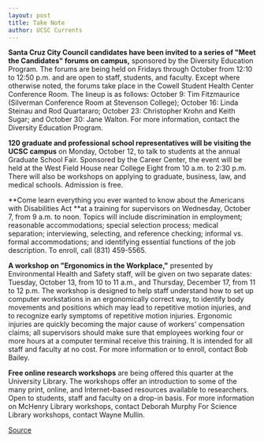 ```yaml
---
layout: post
title: Take Note
author: UCSC Currents
---
```


**Santa Cruz City Council candidates have been invited to a series of "Meet the Candidates" forums on campus,** sponsored by the Diversity Education Program. The forums are being held on Fridays through October from 12:10 to 12:50 p.m. and are open to staff, students, and faculty. Except where otherwise noted, the forums take place in the Cowell Student Health Center Conference Room. The lineup is as follows: October 9: Tim Fitzmaurice (Silverman Conference Room at Stevenson College); October 16: Linda Steinau and Rod Quartararo; October 23: Christopher Krohn and Keith Sugar; and October 30: Jane Walton. For more information, contact the Diversity Education Program.

**120 graduate and professional school representatives will be visiting the UCSC campus** on Monday, October 12, to talk to students at the annual Graduate School Fair. Sponsored by the Career Center, the event will be held at the West Field House near College Eight from 10 a.m. to 2:30 p.m. There will also be workshops on applying to graduate, business, law, and medical schools. Admission is free. 

**Come learn everything you ever wanted to know about the Americans with Disabilities Act **at a training for supervisors on Wednesday, October 7, from 9 a.m. to noon. Topics will include discrimination in employment; reasonable accommodations; special selection process; medical separation; interviewing, selecting, and reference checking; informal vs. formal accommodations; and identifying essential functions of the job description. To enroll, call (831) 459-5565.

**A workshop on "Ergonomics in the Workplace,"** presented by Environmental Health and Safety staff, will be given on two separate dates: Tuesday, October 13, from 10 to 11 a.m., and Thursday, December 17, from 11 to 12 p.m. The workshop is designed to help staff understand how to set up computer workstations in an ergonomically correct way, to identify body movements and positions which may lead to repetitive motion injuries, and to recognize early symptoms of repetitive motion injuries. Ergonomic injuries are quickly becoming the major cause of workers' compensation claims; all supervisors should make sure that employees working four or more hours at a computer terminal receive this training. It is intended for all staff and faculty at no cost. For more information or to enroll, contact Bob Bailey.

**Free online research workshops** are being offered this quarter at the University Library. The workshops offer an introduction to some of the many print, online, and Internet-based resources available to researchers. Open to students, staff and faculty on a drop-in basis. For more information on McHenry Library workshops, contact Deborah Murphy For Science Library workshops, contact Wayne Mullin.

[Source](http://www1.ucsc.edu/oncampus/currents/98-99/10-05/takenote.htm "Permalink to Take Note: October 5, 1998")
